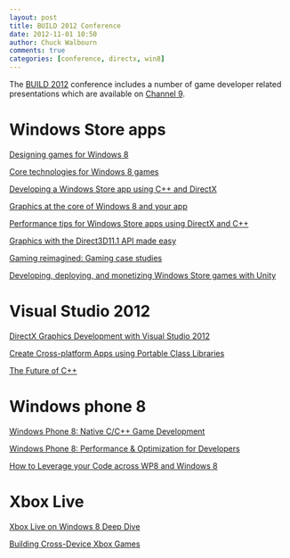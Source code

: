 ```yaml
---
layout: post
title: BUILD 2012 Conference
date: 2012-11-01 10:50
author: Chuck Walbourn
comments: true
categories: [conference, directx, win8]
---
```

The <a href="http://www.buildwindows.com/">BUILD 2012</a> conference includes a number of game developer related presentations which are available on <a href="https://channel9.msdn.com/Events/Build/2012">Channel 9</a>.
<!--more-->

<h1>Windows Store apps</h1>

<a href="https://channel9.msdn.com/Events/Build/2012/2-106">Designing games for Windows 8</a>

<a href="https://channel9.msdn.com/Events/Build/2012/3-107">Core technologies for Windows 8 games</a>

<a href="https://channel9.msdn.com/Events/Build/2012/3-109">Developing a Windows Store app using C++ and DirectX</a>

<a href="https://channel9.msdn.com/Events/Build/2012/3-112">Graphics at the core of Windows 8 and your app</a>

<a href="https://channel9.msdn.com/Events/Build/2012/4-102">Performance tips for Windows Store apps using DirectX and C++</a>

<a href="https://channel9.msdn.com/Events/Build/2012/3-113">Graphics with the Direct3D11.1 API made easy</a>

<a href="https://channel9.msdn.com/Events/Build/2012/3-111">Gaming reimagined: Gaming case studies</a>

<a href="https://channel9.msdn.com/Events/Build/2012/3-135">Developing, deploying, and monetizing Windows Store games with Unity</a>

<h1>Visual Studio 2012</h1>

<a href="https://channel9.msdn.com/Events/Build/2012/2-032">DirectX Graphics Development with Visual Studio 2012</a>

<a href="https://channel9.msdn.com/Events/Build/2012/3-004">Create Cross-platform Apps using Portable Class Libraries</a>

<a href="https://channel9.msdn.com/Events/Build/2012/2-005">The Future of C++</a>

<h1>Windows phone 8</h1>

<a href="https://channel9.msdn.com/Events/Build/2012/3-046">Windows Phone 8: Native C/C++ Game Development</a>

<a href="https://channel9.msdn.com/Events/Build/2012/3-048">Windows Phone 8: Performance & Optimization for Developers</a>

<a href="https://channel9.msdn.com/Events/Build/2012/3-043">How to Leverage your Code across WP8 and Windows 8</a>

<h1>Xbox Live</h1>

<a href="https://channel9.msdn.com/Events/Build/2012/3-056">Xbox Live on Windows 8 Deep Dive</a>

<a href="https://channel9.msdn.com/Events/Build/2012/3-054">Building Cross-Device Xbox Games</a>
